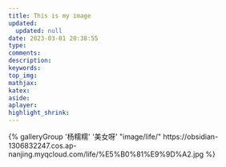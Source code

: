 ```yaml
---
title: This is my image
updated:
  updated: null
date: 2023-03-01 20:38:55
type:
comments:
description:
keywords:
top_img:
mathjax:
katex:
aside:
aplayer:
highlight_shrink:
---
```

<div class="gallery-group-main">
{% galleryGroup '杨糯糯' '美女呀' "image/life/" https://obsidian-1306832247.cos.ap-nanjing.myqcloud.com/life/%E5%B0%81%E9%9D%A2.jpg %}

</div>
